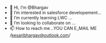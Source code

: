 - 👋 Hi, I’m @Bhargav
- 👀 I’m interested in  salesforce developement...
- 🌱 I’m currently learning LWC ...
- 💞️ I’m looking to collaborate on ...
- 📫 How to reach me ..YOU CAN E_MAIL ME /kesaribhargav@outlook.com/

<!---
BhargavKBG/BhargavKBG is a ✨ special ✨ repository because its `README.md` (this file) appears on your GitHub profile.
You can click the Preview link to take a look at your changes.
--->
